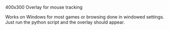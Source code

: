 400x300 Overlay for mouse tracking

Works on Windows for most games or browsing done in windowed settings. 
Just run the python script and the overlay should appear.
